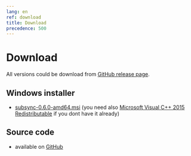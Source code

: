 ```yaml
---
lang: en
ref: download
title: Download
precedence: 500
---
```

# Download
All versions could be download from [GitHub release page](https://github.com/sc0ty/subsync/releases).

## Windows installer
* [subsync-0.6.0-amd64.msi](https://github.com/sc0ty/subsync/releases/download/0.6/subsync-0.6.0-amd64.msi)
(you need also [Microsoft Visual C++ 2015 Redistributable](https://www.microsoft.com/en-us/download/details.aspx?id=53587) if you dont have it already)

## Source code
* available on [GitHub](https://github.com/sc0ty/subsync)
